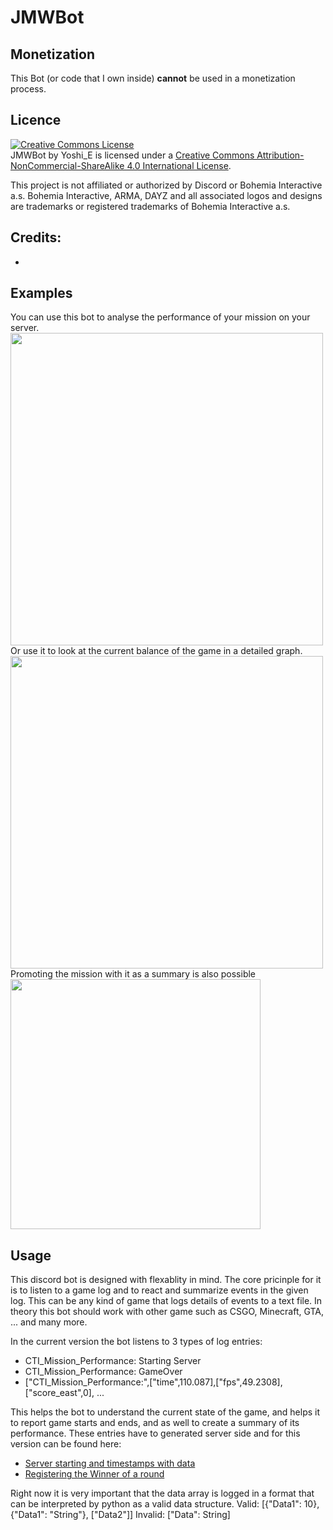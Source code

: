 # JMWBot

## Monetization
This Bot (or code that I own inside) __cannot__ be used in a monetization process.

## Licence

<a rel="license" href="http://creativecommons.org/licenses/by-nc-sa/4.0/"><img alt="Creative Commons License" style="border-width:0" src="https://i.creativecommons.org/l/by-nc-sa/4.0/88x31.png" /></a><br /><span xmlns:dct="http://purl.org/dc/terms/" property="dct:title">JMWBot</span> by <span xmlns:cc="http://creativecommons.org/ns#" property="cc:attributionName">Yoshi_E</span> is licensed under a <a rel="license" href="http://creativecommons.org/licenses/by-nc-sa/4.0/">Creative Commons Attribution-NonCommercial-ShareAlike 4.0 International License</a>.<br />

This project is not affiliated or authorized by Discord or Bohemia Interactive a.s. Bohemia Interactive, ARMA, DAYZ and all associated logos and designs are trademarks or registered trademarks of Bohemia Interactive a.s. 

## Credits:
- 


## Examples

You can use this bot to analyse the performance of your mission on your server.<br>
<img src="https://github.com/Yoshi-E/jmwBOT/blob/dev/examples/2018-10-27_3-32-27562-ADV.png" height="500"/><br>
Or use it to look at the current balance of the game in a detailed graph.<br>
<img src="https://github.com/Yoshi-E/jmwBOT/blob/dev/examples/2018-10-27_22-22-34235-CUR-ADV.png" height="500"/><br>
Promoting the mission with it as a summary is also possible<br>
<img src="https://github.com/Yoshi-E/jmwBOT/blob/dev/examples/discord_usage_example.PNG" height="400"/>

## Usage

This discord bot is designed with flexablity in mind. The core pricinple for it is to listen to a game log and to react and summarize events in the given log. This can be any kind of game that logs details of events to a text file. In theory this bot should work with other game such as CSGO, Minecraft, GTA, ... and many more.

In the current version the bot listens to 3 types of log entries:

* CTI_Mission_Performance: Starting Server
* CTI_Mission_Performance: GameOver
* ["CTI_Mission_Performance:",["time",110.087],["fps",49.2308],["score_east",0], ...

This helps the bot to understand the current state of the game, and helps it to report game starts and ends, and as well to create a summary of its performance.
These entries have to generated server side and for this version can be found here:
* <a href="https://github.com/zerty/Benny-Edition-CTI-0.97-Zerty-Modification/blob/b28af1dad5f8214252b08e1c9c83d6808da5205a/Server/Init/Init_Server.sqf#L315-L392">Server starting and timestamps with data</a>
* <a href="https://github.com/zerty/Benny-Edition-CTI-0.97-Zerty-Modification/blob/5d71066fbab57764e0127f2467990379578f17c7/Server/FSM/update_victory.fsm#L82-L108">Registering the Winner of a round</a>

Right now it is very important that the data array is logged in a format that can be interpreted by python as a valid data structure.
Valid: [{"Data1": 10}, {"Data1": "String"}, ["Data2"]]
Invalid: ["Data": String]
